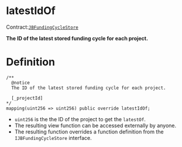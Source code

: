 # latestIdOf

Contract:[`JBFundingCycleStore`](../)​‌

**The ID of the latest stored funding cycle for each project.**

# Definition

```solidity
/** 
  @notice 
  The ID of the latest stored funding cycle for each project.
  
  [_projectId]
*/
mapping(uint256 => uint256) public override latestIdOf;
```

* `uint256` is the the ID of the project to get the `latestOf`.
* The resulting view function can be accessed externally by anyone. 
* The resulting function overrides a function definition from the `IJBFundingCycleStore` interface.
